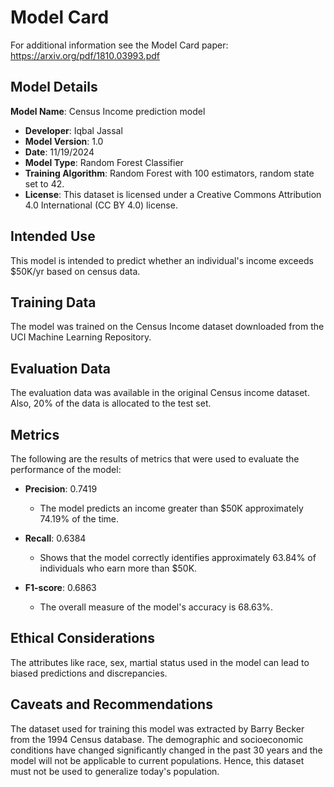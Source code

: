 # Model Card

For additional information see the Model Card paper: https://arxiv.org/pdf/1810.03993.pdf

## Model Details

**Model Name**: Census Income prediction model
- **Developer**: Iqbal Jassal
- **Model Version**: 1.0
- **Date**: 11/19/2024
- **Model Type**: Random Forest Classifier
- **Training Algorithm**: Random Forest with 100 estimators, random state set to 42.
- **License**: This dataset is licensed under a Creative Commons Attribution 4.0 International (CC BY 4.0) license.


## Intended Use

This model is intended to predict whether an individual's income exceeds $50K/yr based on census data.

## Training Data

The model was trained on the Census Income dataset downloaded from the UCI Machine Learning Repository.

## Evaluation Data

The evaluation data was available in the original Census income dataset. Also, 20% of the data is allocated to the test set.

## Metrics

The following are the results of metrics that were used to evaluate the performance of the model:

- **Precision**: 0.7419 
  - The model predicts an income greater than $50K approximately 74.19% of the time.
  
- **Recall**: 0.6384 
  - Shows that the model correctly identifies approximately 63.84% of individuals who earn more than $50K.
  
- **F1-score**: 0.6863 
  - The overall measure of the model's accuracy is 68.63%.

## Ethical Considerations

The attributes like race, sex, martial status used in the model can lead to biased predictions and discrepancies.

## Caveats and Recommendations

The dataset used for training this model was extracted by Barry Becker from the 1994 Census database. The demographic and socioeconomic conditions have changed significantly changed in the past 30 years and the model will not be applicable to current populations. Hence, this dataset must not be used to generalize today's population. 
